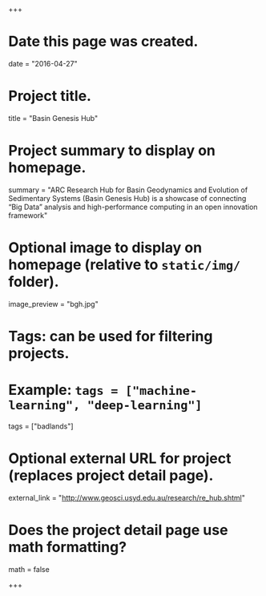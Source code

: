 +++
# Date this page was created.
date = "2016-04-27"

# Project title.
title = "Basin Genesis Hub"

# Project summary to display on homepage.
summary = "ARC Research Hub for Basin Geodynamics and Evolution of Sedimentary Systems (Basin Genesis Hub) is a showcase of connecting “Big Data” analysis and high-performance computing in an open innovation framework"

# Optional image to display on homepage (relative to `static/img/` folder).
image_preview = "bgh.jpg"

# Tags: can be used for filtering projects.
# Example: `tags = ["machine-learning", "deep-learning"]`
tags = ["badlands"]

# Optional external URL for project (replaces project detail page).
external_link = "http://www.geosci.usyd.edu.au/research/re_hub.shtml"

# Does the project detail page use math formatting?
math = false

+++
